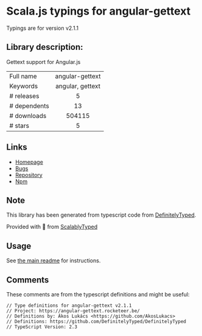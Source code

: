 
# Scala.js typings for angular-gettext

Typings are for version v2.1.1

## Library description:
Gettext support for Angular.js

|                    |                 |
| ------------------ | :-------------: |
| Full name          | angular-gettext |
| Keywords           | angular, gettext |
| # releases         | 5 |
| # dependents       | 13 |
| # downloads        | 504115 |
| # stars            | 5 |

## Links
- [Homepage](http://angular-gettext.rocketeer.be/)
- [Bugs](https://github.com/rubenv/angular-gettext/issues)
- [Repository](https://github.com/rubenv/angular-gettext)
- [Npm](https://www.npmjs.com/package/angular-gettext)
    


## Note
This library has been generated from typescript code from [DefinitelyTyped](https://definitelytyped.org).

Provided with :purple_heart: from [ScalablyTyped](https://github.com/oyvindberg/ScalablyTyped)

## Usage
See [the main readme](../../readme.md) for instructions.

## Comments

These comments are from the typescript definitions and might be useful:
```
// Type definitions for angular-gettext v2.1.1
// Project: https://angular-gettext.rocketeer.be/
// Definitions by: Ákos Lukács <https://github.com/AkosLukacs>
// Definitions: https://github.com/DefinitelyTyped/DefinitelyTyped
// TypeScript Version: 2.3

```

